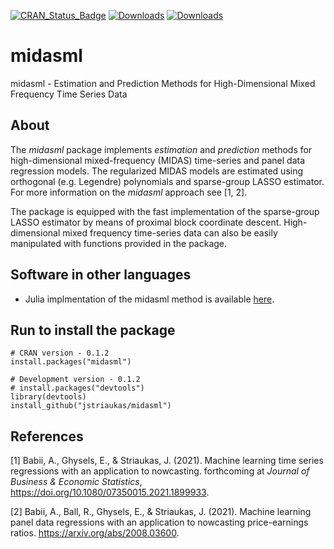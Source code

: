[![CRAN_Status_Badge](https://www.r-pkg.org/badges/version/midasml)](https://cran.r-project.org/package=midasml)
[![Downloads](http://cranlogs.r-pkg.org/badges/grand-total/midasml)](https://cran.rstudio.com/web/packages/midasml/index.html) 
[![Downloads](http://cranlogs.r-pkg.org/badges/midasml)](http://www.r-pkg.org/pkg/midasml)

# midasml

midasml - Estimation and Prediction Methods for High-Dimensional Mixed Frequency Time Series Data

## About

The *midasml* package implements *estimation* and *prediction* methods for high-dimensional mixed-frequency (MIDAS) time-series and panel data regression models. The regularized MIDAS models are estimated using orthogonal (e.g. Legendre) polynomials and sparse-group LASSO estimator. For more information on the *midasml* approach see [1, 2]. 

The package is equipped with the fast implementation of the sparse-group LASSO estimator by means of proximal block coordinate descent. High-dimensional mixed frequency time-series data can also be easily manipulated with functions provided in the package.

## Software in other languages

- Julia implmentation of the midasml method is available [here](https://github.com/ababii/Pythia.jl).

## Run to install the package

```{r }
# CRAN version - 0.1.2
install.packages("midasml") 

# Development version - 0.1.2
# install.packages("devtools")
library(devtools)
install_github("jstriaukas/midasml")
```

## References

[1] Babii, A., Ghysels, E., & Striaukas, J. (2021). Machine learning time series regressions with an application to nowcasting. forthcoming at *Journal of Business & Economic Statistics*, https://doi.org/10.1080/07350015.2021.1899933. 

[2] Babii, A., Ball, R., Ghysels, E., & Striaukas, J. (2021). Machine learning panel data regressions with an
application to nowcasting price-earnings ratios. <https://arxiv.org/abs/2008.03600>.